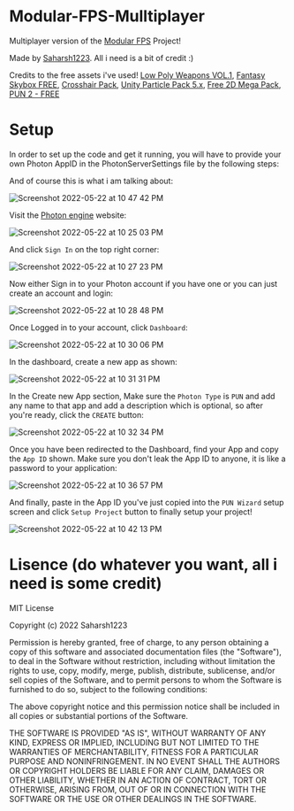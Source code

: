 # Modular-FPS-Mulltiplayer
Multiplayer version of the [Modular FPS](https://www.youtube.com/watch?v=ESh2hmG-y6U) Project!

Made by [Saharsh1223](https://www.youtube.com/SaharshDev). All i need is a bit of credit :)

Credits to the free assets i've used!
[Low Poly Weapons VOL.1](https://assetstore.unity.com/packages/3d/props/guns/low-poly-weapons-vol-1-151980),
[Fantasy Skybox FREE](https://assetstore.unity.com/packages/2d/textures-materials/sky/fantasy-skybox-free-18353),
[Crosshair Pack](https://www.kenney.nl/assets/crosshair-pack),
[Unity Particle Pack 5.x](https://assetstore.unity.com/packages/essentials/asset-packs/unity-particle-pack-5-x-73777),
[Free 2D Mega Pack](https://assetstore.unity.com/packages/2d/free-2d-mega-pack-177430),
[PUN 2 - FREE](https://assetstore.unity.com/packages/tools/network/pun-2-free-119922)

# Setup
In order to set up the code and get it running, you will have to provide your own Photon AppID in the PhotonServerSettings file by the following steps:

And of course this is what i am talking about:

![Screenshot 2022-05-22 at 10 47 42 PM](https://user-images.githubusercontent.com/88390577/169707441-e8cb408f-b2f2-40b5-89d3-3aab725c9a51.png)


Visit the [Photon engine](https://www.photonengine.com) website:

![Screenshot 2022-05-22 at 10 25 03 PM](https://user-images.githubusercontent.com/88390577/169706633-fb539694-5be4-4645-bfed-d43bcb569669.png)


And click `Sign In` on the top right corner:

![Screenshot 2022-05-22 at 10 27 23 PM](https://user-images.githubusercontent.com/88390577/169706712-4f53d40d-cc96-425c-a81c-420df0ecf1ea.png)


Now either Sign in to your Photon account if you have one or you can just create an account and login:

![Screenshot 2022-05-22 at 10 28 48 PM](https://user-images.githubusercontent.com/88390577/169706760-ec0200de-8d0e-416f-aebf-0bdfbfc042e6.png)


Once Logged in to your account, click `Dashboard`:

![Screenshot 2022-05-22 at 10 30 06 PM](https://user-images.githubusercontent.com/88390577/169706830-7b7e5401-3c13-489f-bf69-758bf01898c1.png)


In the dashboard, create a new app as shown:

![Screenshot 2022-05-22 at 10 31 31 PM](https://user-images.githubusercontent.com/88390577/169706885-d513a41d-c372-4c09-a720-ef88ec683ad4.png)


In the Create new App section, Make sure the `Photon Type` is `PUN` and add any name to that app and add a description which is optional, so after you're ready, click the `CREATE` button:

![Screenshot 2022-05-22 at 10 32 34 PM](https://user-images.githubusercontent.com/88390577/169706974-dbc1a0ec-cf5d-4e52-bd9e-15405eb9fc21.png)


Once you have been redirected to the Dashboard, find your App and copy the `App ID` shown. Make sure you don't leak the App ID to anyone, it is like a password to your application:

![Screenshot 2022-05-22 at 10 36 57 PM](https://user-images.githubusercontent.com/88390577/169707116-e8530c8d-61c7-4e73-8892-1aa93cc2cfc3.png)


And finally, paste in the App ID you've just copied into the `PUN Wizard` setup screen and click `Setup Project` button to finally setup your project!

![Screenshot 2022-05-22 at 10 42 13 PM](https://user-images.githubusercontent.com/88390577/169707267-9215f189-579a-4086-af7e-84acfe582258.png)


# Lisence (do whatever you want, all i need is some credit)
MIT License

Copyright (c) 2022 Saharsh1223

Permission is hereby granted, free of charge, to any person obtaining a copy
of this software and associated documentation files (the "Software"), to deal
in the Software without restriction, including without limitation the rights
to use, copy, modify, merge, publish, distribute, sublicense, and/or sell
copies of the Software, and to permit persons to whom the Software is
furnished to do so, subject to the following conditions:

The above copyright notice and this permission notice shall be included in all
copies or substantial portions of the Software.

THE SOFTWARE IS PROVIDED "AS IS", WITHOUT WARRANTY OF ANY KIND, EXPRESS OR
IMPLIED, INCLUDING BUT NOT LIMITED TO THE WARRANTIES OF MERCHANTABILITY,
FITNESS FOR A PARTICULAR PURPOSE AND NONINFRINGEMENT. IN NO EVENT SHALL THE
AUTHORS OR COPYRIGHT HOLDERS BE LIABLE FOR ANY CLAIM, DAMAGES OR OTHER
LIABILITY, WHETHER IN AN ACTION OF CONTRACT, TORT OR OTHERWISE, ARISING FROM,
OUT OF OR IN CONNECTION WITH THE SOFTWARE OR THE USE OR OTHER DEALINGS IN THE
SOFTWARE.
